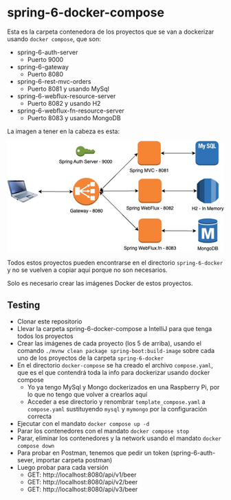 # spring-6-docker-compose

Esta es la carpeta contenedora de los proyectos que se van a dockerizar usando `docker compose`, que son:

- spring-6-auth-server
  - Puerto 9000
- spring-6-gateway
  - Puerto 8080
- spring-6-rest-mvc-orders
  - Puerto 8081 y usando MySql
- spring-6-webflux-resource-server
  - Puerto 8082 y usando H2
- spring-6-webflux-fn-resource-server
  - Puerto 8083 y usando MongoDB

La imagen a tener en la cabeza es esta:

![alt Docker](./images/SpringGateway.jpg)

Todos estos proyectos pueden encontrarse en el directorio `spring-6-docker` y no se vuelven a copiar aquí porque no son necesarios.

Solo es necesario crear las imágenes Docker de estos proyectos.

## Testing

- Clonar este repositorio
- Llevar la carpeta spring-6-docker-compose a IntelliJ para que tenga todos los proyectos
- Crear las imágenes de cada proyecto (los 5 de arriba), usando el comando `./mvnw clean package spring-boot:build-image` sobre cada uno de los proyectos de la carpeta `spring-6-docker`
- En el directorio `docker-compose` se ha creado el archivo `compose.yaml`, que es el que contendrá toda la info para dockerizar usando docker compose
  - Yo ya tengo MySql y Mongo dockerizados en una Raspberry Pi, por lo que no tengo que volver a crearlos aquí
  - Acceder a ese directorio y renombrar `template_compose.yaml` a `compose.yaml` sustituyendo `mysql` y `mymongo` por la configuración correcta
- Ejecutar con el mandato `docker compose up -d`
- Parar los contenedores con el mandato `docker compose stop`
- Parar, eliminar los contenedores y la network usando el mandato `docker compose down`
- Para probar en Postman, tenemos que pedir un token (spring-6-auth-sever, importar carpeta postman)
- Luego probar para cada versión
  - GET: http://localhost:8080/api/v1/beer
  - GET: http://localhost:8080/api/v2/beer
  - GET: http://localhost:8080/api/v3/beer
